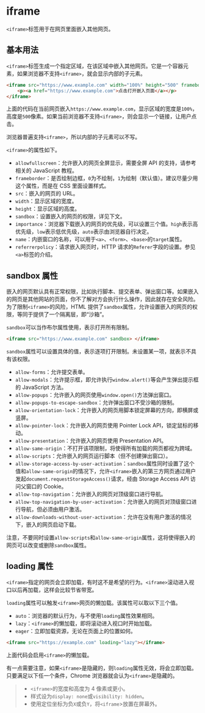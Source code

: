 # iframe

`<iframe>`标签用于在网页里面嵌入其他网页。

## 基本用法

`<iframe>`标签生成一个指定区域，在该区域中嵌入其他网页。它是一个容器元素，如果浏览器不支持`<iframe>`，就会显示内部的子元素。

```html
<iframe src="https://www.example.com" width="100%" height="500" frameborder="0" allowfullscreen sandbox>
	<p><a href="https://www.example.com">点击打开嵌入页面</a></p>
</iframe>
```

上面的代码在当前网页嵌入`https://www.example.com`，显示区域的宽度是`100%`，高度是`500`像素。如果当前浏览器不支持`<iframe>`，则会显示一个链接，让用户点击。

浏览器普遍支持`<iframe>`，所以内部的子元素可以不写。

`<iframe>`的属性如下。

-   `allowfullscreen`：允许嵌入的网页全屏显示，需要全屏 API 的支持，请参考相关的 JavaScript 教程。
-   `frameborder`：是否绘制边框，`0`为不绘制，`1`为绘制（默认值）。建议尽量少用这个属性，而是在 CSS 里面设置样式。
-   `src`：嵌入的网页的 URL。
-   `width`：显示区域的宽度。
-   `height`：显示区域的高度。
-   `sandbox`：设置嵌入的网页的权限，详见下文。
-   `importance`：浏览器下载嵌入的网页的优先级，可以设置三个值。`high`表示高优先级，`low`表示低优先级，`auto`表示由浏览器自行决定。
-   `name`：内嵌窗口的名称，可以用于`<a>`、`<form>`、`<base>`的`target`属性。
-   `referrerpolicy`：请求嵌入网页时，HTTP 请求的`Referer`字段的设置。参见`<a>`标签的介绍。

## sandbox 属性

嵌入的网页默认具有正常权限，比如执行脚本、提交表单、弹出窗口等。如果嵌入的网页是其他网站的页面，你不了解对方会执行什么操作，因此就存在安全风险。为了限制`<iframe>`的风险，HTML 提供了`sandbox`属性，允许设置嵌入的网页的权限，等同于提供了一个隔离层，即“沙箱”。

`sandbox`可以当作布尔属性使用，表示打开所有限制。

```html
<iframe src="https://www.example.com" sandbox> </iframe>
```

`sandbox`属性可以设置具体的值，表示逐项打开限制。未设置某一项，就表示不具有该权限。

-   `allow-forms`：允许提交表单。
-   `allow-modals`：允许提示框，即允许执行`window.alert()`等会产生弹出提示框的 JavaScript 方法。
-   `allow-popups`：允许嵌入的网页使用`window.open()`方法弹出窗口。
-   `allow-popups-to-escape-sandbox`：允许弹出窗口不受沙箱的限制。
-   `allow-orientation-lock`：允许嵌入的网页用脚本锁定屏幕的方向，即横屏或竖屏。
-   `allow-pointer-lock`：允许嵌入的网页使用 Pointer Lock API，锁定鼠标的移动。
-   `allow-presentation`：允许嵌入的网页使用 Presentation API。
-   `allow-same-origin`：不打开该项限制，将使得所有加载的网页都视为跨域。
-   `allow-scripts`：允许嵌入的网页运行脚本（但不创建弹出窗口）。
-   `allow-storage-access-by-user-activation`：`sandbox`属性同时设置了这个值和`allow-same-origin`的情况下，允许`<iframe>`嵌入的第三方网页通过用户发起`document.requestStorageAccess()`请求，经由 Storage Access API 访问父窗口的 Cookie。
-   `allow-top-navigation`：允许嵌入的网页对顶级窗口进行导航。
-   `allow-top-navigation-by-user-activation`：允许嵌入的网页对顶级窗口进行导航，但必须由用户激活。
-   `allow-downloads-without-user-activation`：允许在没有用户激活的情况下，嵌入的网页启动下载。

注意，不要同时设置`allow-scripts`和`allow-same-origin`属性，这将使得嵌入的网页可以改变或删除`sandbox`属性。

## loading 属性

`<iframe>`指定的网页会立即加载，有时这不是希望的行为。`<iframe>`滚动进入视口以后再加载，这样会比较节省带宽。

`loading`属性可以触发`<iframe>`网页的懒加载。该属性可以取以下三个值。

-   `auto`：浏览器的默认行为，与不使用`loading`属性效果相同。
-   `lazy`：`<iframe>`的懒加载，即将滚动进入视口时开始加载。
-   `eager`：立即加载资源，无论在页面上的位置如何。

```html
<iframe src="https://example.com" loading="lazy"></iframe>
```

上面代码会启用`<iframe>`的懒加载。

有一点需要注意，如果`<iframe>`是隐藏的，则`loading`属性无效，将会立即加载。只要满足以下任一个条件，Chrome 浏览器就会认为`<iframe>`是隐藏的。

> -   `<iframe>`的宽度和高度为 4 像素或更小。
> -   样式设为`display: none`或`visibility: hidden`。
> -   使用定位坐标为负`X`或负`Y`，将`<iframe`>放置在屏幕外。
